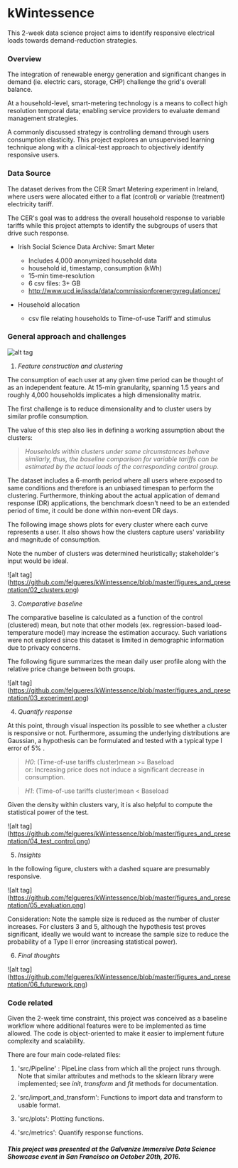 # kWintessence

This 2-week data science project aims to identify responsive electrical loads towards demand-reduction strategies.

### Overview

The integration of renewable energy generation and significant changes in demand (ie. electric cars, storage, CHP) challenge the grid's overall balance.

At a household-level, smart-metering technology is a means to collect high resolution temporal data; enabling service providers to evaluate demand management strategies.

A commonly discussed strategy is controlling demand through users consumption elasticity.
This project explores an unsupervised learning technique along with a clinical-test approach to objectively identify responsive users.

### Data Source

The dataset derives from the CER Smart Metering experiment in Ireland, where users were allocated either to a flat (control) or variable (treatment) electricity tariff.

The CER's goal was to address the overall household response to variable tariffs while this project attempts to identify the subgroups of users that drive such response.

 * Irish Social Science Data Archive: Smart Meter
   * Includes 4,000 anonymized household data
   * household id, timestamp, consumption (kWh)
   * 15-min time-resolution  
   * 6 csv files: 3+ GB
   * http://www.ucd.ie/issda/data/commissionforenergyregulationcer/

*  Household allocation
   * csv file relating households to Time-of-use Tariff and stimulus

### General approach and challenges

![alt tag](https://github.com/felgueres/kWintessence/blob/master/figures_and_presentation/01_overview.png)

1) _Feature construction and clustering_

The consumption of each user at any given time period can be thought of as an independent feature.
At 15-min granularity, spanning 1.5 years and roughly 4,000 households implicates a high dimensionality matrix.

The first challenge is to reduce dimensionality and to cluster users by similar profile consumption.

The value of this step also lies in defining a working assumption about the clusters:

> _Households within clusters under same circumstances behave similarly, thus, the baseline comparison for variable tariffs can be estimated by the actual loads of the corresponding control group_.

The dataset includes a 6-month period where all users where exposed to same conditions and therefore is an unbiased timespan to perform the clustering. Furthermore, thinking about the actual application of demand response (DR) applications, the benchmark doesn't need to be an extended period of time, it could be done within non-event DR days.

The following image shows plots for every cluster where each curve represents a user.
It also shows how the clusters capture users' variability and magnitude of consumption.

Note the number of clusters was determined heuristically; stakeholder's input would be ideal.

![alt tag] (https://github.com/felgueres/kWintessence/blob/master/figures_and_presentation/02_clusters.png)

3) _Comparative baseline_

The comparative baseline is calculated as a function of the control (clustered) mean, but note that other models (ex. regression-based load-temperature model) may increase the estimation accuracy.
Such variations were not explored since this dataset is limited in demographic information due to privacy concerns.

The following figure summarizes the mean daily user profile along with the relative price change between both groups.

![alt tag] (https://github.com/felgueres/kWintessence/blob/master/figures_and_presentation/03_experiment.png)

4) _Quantify response_

At this point, through visual inspection its possible to see whether a cluster is responsive or not. Furthermore, assuming the underlying distributions are Gaussian, a hypothesis can be formulated and tested with a typical type I error of 5% .

 > _H0_: (Time-of-use tariffs cluster)mean >= Baseload  
 > or: Increasing price does not induce a significant decrease in consumption.   

> _H1_: (Time-of-use tariffs cluster)mean < Baseload

Given the density within clusters vary, it is also helpful to compute the statistical power of the test.

![alt tag] (https://github.com/felgueres/kWintessence/blob/master/figures_and_presentation/04_test_control.png)

5) _Insights_

In the following figure, clusters with a dashed square are presumably responsive.

![alt tag] (https://github.com/felgueres/kWintessence/blob/master/figures_and_presentation/05_evaluation.png)

Consideration:
Note the sample size is reduced as the number of cluster increases.
For clusters 3 and 5, although the hypothesis test proves significant, ideally we would want to increase the sample size to reduce the probability of a Type II error (increasing statistical power).

6) _Final thoughts_

![alt tag] (https://github.com/felgueres/kWintessence/blob/master/figures_and_presentation/06_futurework.png)

### Code related

Given the 2-week time constraint, this project was conceived as a baseline workflow where additional features were to be implemented as time allowed. The code is object-oriented to make it easier to implement future complexity and scalability.

There are four main code-related files:

1) 'src/Pipeline' : PipeLine class from which all the project runs through. Note that similar attributes and methods to the sklearn library were implemented; see _init_, _transform_ and _fit_ methods for documentation.

2) 'src/import_and_transform': Functions to import data and transform to usable format.

3) 'src/plots': Plotting functions.

4) 'src/metrics': Quantify response functions.

#### _This project was presented at the Galvanize Immersive Data Science Showcase event in San Francisco on October 20th, 2016._
